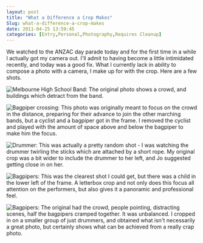```yaml
---
layout: post
title: "What a Difference a Crop Makes"
Slug: what-a-difference-a-crop-makes
date: 2011-04-25 13:59:45
categories: [Entry,Personal,Photography,Requires Cleanup]
---
```

We watched to the ANZAC day parade today and for the first time in a while I actually got my camera out. I'll admit to having become a little intimidated recently, and today was a good fix. What I currently lack in ability to compose a photo with a camera, I make up for with the crop. Here are a few shots.

![Melbourne High School Band: The original photo shows a crowd, and buildings which detract from the band.](https://bendechrai.com/wp-content/uploads/2011/04/DSC_7018-crop.jpg "Melbourne Boys")

![Bagpiper crossing: This photo was originally meant to focus on the crowd in the distance, preparing for their advance to join the other marching bands, but a cyclist and a bagpiper got in the frame. I removed the cyclist and played with the amount of space above and below the bagpiper to make him the focus.](https://bendechrai.com/wp-content/uploads/2011/04/DSC_7021-crop.jpg "Bagpiper Crossing")

![Drummer: This was actually a pretty random shot - I was watching the drummer twirling the sticks which are attached by a short rope. My original crop was a bit wider to include the drummer to her left, and Jo suggested getting close in on her.](https://bendechrai.com/wp-content/uploads/2011/04/DSC_7027-crop.jpg "Drummer")

![Bagpipers: This was the clearest shot I could get, but there was a child in the lower left of the frame. A letterbox crop and not only does this focus all attention on the performers, but also gives it a panoramic and professional feel.](https://bendechrai.com/wp-content/uploads/2011/04/DSC_7029-crop.jpg "Bagpipers")

![Bagpipers: The original had the crowd, people pointing, distracting scenes, half the bagpipers cramped together. It was unbalanced. I cropped in on a smaller group of just drummers, and obtained what isn't necessarily a great photo, but certainly shows what can be achieved from a really crap photo.](https://bendechrai.com/wp-content/uploads/2011/04/DSC_7034-crop.jpg "Bagpipers")
